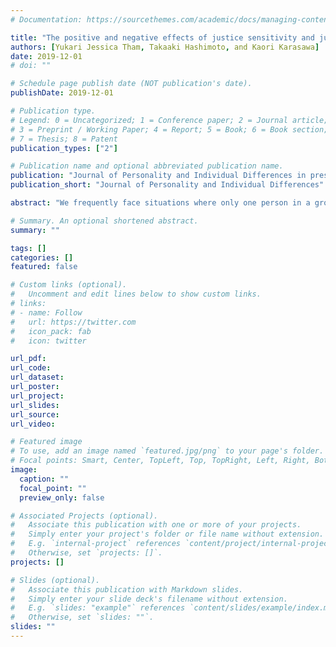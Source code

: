 ```yaml
---
# Documentation: https://sourcethemes.com/academic/docs/managing-content/

title: "The positive and negative effects of justice sensitivity and justice-related emotions in the volunteer’s dilemma"
authors: [Yukari Jessica Tham, Takaaki Hashimoto, and Kaori Karasawa]
date: 2019-12-01
# doi: ""

# Schedule page publish date (NOT publication's date).
publishDate: 2019-12-01

# Publication type.
# Legend: 0 = Uncategorized; 1 = Conference paper; 2 = Journal article;
# 3 = Preprint / Working Paper; 4 = Report; 5 = Book; 6 = Book section;
# 7 = Thesis; 8 = Patent
publication_types: ["2"]

# Publication name and optional abbreviated publication name.
publication: "Journal of Personality and Individual Differences in press "
publication_short: "Journal of Personality and Individual Differences"

abstract: "We frequently face situations where only one person in a group is required to incur a cost to solve a problem for the entire group; if someone volunteers, everyone benefits, but if nobody does, everyone pays a cost greater than the cost of volunteering. This is known as the volunteer’s dilemma (VoD). In the VoD, some are likely to volunteer, while others are not. Through a scenario-based experiment, we found that individuals’ willingness to volunteer is substantially predicted by their justice sensitivity (JS), indicated by individual differences in reactions toward unfairness or injustice. Specifically, those who are sensitive to unjustly suffering an unfavorable outcome (high in JSVictim) are less willing to volunteer, and those who are sensitive to unjustly receiving a favorable outcome (high in JSBeneficiary) are more willing to volunteer. We also investigated the effects of justice-related emotions and found that anger at the expectation of being the only volunteer in the group mediates the negative effect of JSVictim on willingness to volunteer, while guilt at the expectation of letting somebody else volunteer is not a robust mediator of the positive effect of JSBeneficiary on willingness to volunteer."

# Summary. An optional shortened abstract.
summary: ""

tags: []
categories: []
featured: false

# Custom links (optional).
#   Uncomment and edit lines below to show custom links.
# links:
# - name: Follow
#   url: https://twitter.com
#   icon_pack: fab
#   icon: twitter

url_pdf:
url_code:
url_dataset:
url_poster:
url_project:
url_slides:
url_source:
url_video:

# Featured image
# To use, add an image named `featured.jpg/png` to your page's folder. 
# Focal points: Smart, Center, TopLeft, Top, TopRight, Left, Right, BottomLeft, Bottom, BottomRight.
image:
  caption: ""
  focal_point: ""
  preview_only: false

# Associated Projects (optional).
#   Associate this publication with one or more of your projects.
#   Simply enter your project's folder or file name without extension.
#   E.g. `internal-project` references `content/project/internal-project/index.md`.
#   Otherwise, set `projects: []`.
projects: []

# Slides (optional).
#   Associate this publication with Markdown slides.
#   Simply enter your slide deck's filename without extension.
#   E.g. `slides: "example"` references `content/slides/example/index.md`.
#   Otherwise, set `slides: ""`.
slides: ""
---
```

